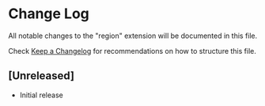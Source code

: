 # Change Log
All notable changes to the "region" extension will be documented in this file.

Check [Keep a Changelog](http://keepachangelog.com/) for recommendations on how to structure this file.

## [Unreleased]
- Initial release